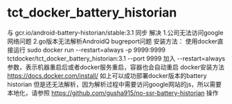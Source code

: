 # tct_docker_battery_historian

与 gcr.io/android-battery-historian/stable:3.1 同步
解决 
1.公司无法访问google网络问题 
2.go版本无法解析AndroidQ bugreport问题
安装方法： 使用docker直接运行 
sudo docker run --restart=always -p 9999:9999 tctdocker/tct_docker_battery_historian:3.1 --port 9999
加入 --restart=always 参数，表示机器重启后或者docker服务重启，容器也会自动重启 
docker安装方法 https://docs.docker.com/install/
如上可以成功部署docker版本的battery historian 但是还无法解析，因为解析过程中需要访问google网站的js，所以需要本地化，请参照 https://github.com/gusha915/no-ssr-battery-historian 操作
